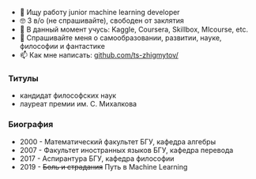<!--
### Всем привет 👋
**ts-zhigmytov/ts-zhigmytov/** очень ✨ _важный_ ✨ репозиторий, потому что его `README.md` (этот файл) будет висеть в профиле.

Here are some ideas to get you started:

- 🔭 I’m currently working at Elsevier on various NLP tasks
- 🌱 I’m currently learning ...
- 👯 I’m looking to collaborate on ...
- 🤔 I’m looking for help with ...
- 💬 Ask me about ...
- 📫 How to reach me: ...
- 😄 Pronouns: ...
- ⚡ Fun fact: ...
-->
- 🔭 Ищу работу junior machine learning developer
- 🤓 3 в/о (не спрашивайте), свободен от заклятия
- 🌱 В данный момент учусь: Kaggle, Coursera, Skillbox, Mlcourse, etc.
- 💬 Спрашивайте меня о самообразовании, развитии, науке, философии и фантастике
- 📫 Как мне написать: [github.com/ts-zhigmytov/](https://github.com/ts-zhigmytov/)


### Титулы 
- кандидат философских наук
- лауреат премии им. С. Михалкова
 

### Биография 
- 2000 - Математический факультет БГУ, кафедра алгебры
- 2007 - Факультет иностранных языков БГУ, кафедра перевода
- 2017 - Аспирантура БГУ, кафедра философии
- 2019 - ~~Боль и страдания~~ Путь в Machine Learning
